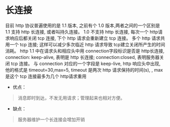 # 长连接
目前 http 协议普遍使用的是 1.1 版本, 之前有个 1.0 版本,两者之间的一个区别是 1.1 支持 http 长连接, 或者叫持久连接。
1.0 不支持 http 长连接, 每次一个 http请求响应后都关闭 tcp 连接, 下个 http 请求会重新建立 tcp 连接。
多个 http 请求共用一个 tcp 连接; 这样可以减少多次临近 http 请求导致 tcp建立关闭所产生的时间消耗。
http 1.1 中在请求头和相应头中用 connection字段标识是否是 http长连接, connection: keep-alive, 表明是 http 长连接; connection:closed, 表明服务器关闭 tcp 连接。
与 connection 对应的一个字段是 keep-live, http 响应头中出现, 他的格式是 timeout=30,max=5, timeout 是两次 http 请求保持的时间(s), , max 是这个 tcp 连接最多为几个 http请求重用
- 优点：
> 消息即时到达，不发无用请求；管理起来也相对方便。
- 缺点：
> 服务器维护一个长连接会增加开销